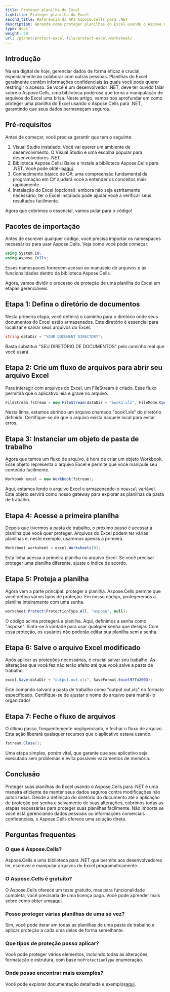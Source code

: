 ```yaml
---
title: Proteger planilha do Excel
linktitle: Proteger planilha do Excel
second_title: Referência da API Aspose.Cells para .NET
description: Aprenda como proteger planilhas do Excel usando o Aspose.Cells for .NET com nosso guia passo a passo. Garanta que seus dados permaneçam seguros e facilmente gerenciáveis.
type: docs
weight: 50
url: /pt/net/protect-excel-file/protect-excel-worksheet/
---
```

## Introdução

Na era digital de hoje, gerenciar dados de forma eficaz é crucial, especialmente ao colaborar com outras pessoas. Planilhas do Excel geralmente contêm informações confidenciais às quais você pode querer restringir o acesso. Se você é um desenvolvedor .NET, deve ter ouvido falar sobre o Aspose.Cells, uma biblioteca poderosa que torna a manipulação de arquivos do Excel uma brisa. Neste artigo, vamos nos aprofundar em como proteger uma planilha do Excel usando o Aspose.Cells para .NET, garantindo que seus dados permaneçam seguros.

## Pré-requisitos

Antes de começar, você precisa garantir que tem o seguinte:

1. Visual Studio instalado: Você vai querer um ambiente de desenvolvimento. O Visual Studio é uma escolha popular para desenvolvedores .NET.
2.  Biblioteca Aspose.Cells: Baixe e instale a biblioteca Aspose.Cells para .NET. Você pode obtê-la[aqui](https://releases.aspose.com/cells/net/).
3. Conhecimento básico de C#: uma compreensão fundamental da programação em C# ajudará você a entender os conceitos mais rapidamente.
4. Instalação do Excel (opcional): embora não seja estritamente necessário, ter o Excel instalado pode ajudar você a verificar seus resultados facilmente.

Agora que cobrimos o essencial, vamos pular para o código!

## Pacotes de importação

Antes de escrever qualquer código, você precisa importar os namespaces necessários para usar Aspose.Cells. Veja como você pode começar:

```csharp
using System.IO;
using Aspose.Cells;
```

Esses namespaces fornecem acesso ao manuseio de arquivos e às funcionalidades dentro da biblioteca Aspose.Cells.

Agora, vamos dividir o processo de proteção de uma planilha do Excel em etapas gerenciáveis.

## Etapa 1: Defina o diretório de documentos

Nesta primeira etapa, você definirá o caminho para o diretório onde seus documentos do Excel estão armazenados. Este diretório é essencial para localizar e salvar seus arquivos do Excel.

```csharp
string dataDir = "YOUR DOCUMENT DIRECTORY";
```

Basta substituir "SEU DIRETÓRIO DE DOCUMENTOS" pelo caminho real que você usará.

## Etapa 2: Crie um fluxo de arquivos para abrir seu arquivo Excel

Para interagir com arquivos do Excel, um FileStream é criado. Esse fluxo permitirá que o aplicativo leia e grave no arquivo. 

```csharp
FileStream fstream = new FileStream(dataDir + "book1.xls", FileMode.Open);
```

Nesta linha, estamos abrindo um arquivo chamado "book1.xls" do diretório definido. Certifique-se de que o arquivo exista naquele local para evitar erros.

## Etapa 3: Instanciar um objeto de pasta de trabalho

Agora que temos um fluxo de arquivo, é hora de criar um objeto Workbook. Esse objeto representa o arquivo Excel e permite que você manipule seu conteúdo facilmente.

```csharp
Workbook excel = new Workbook(fstream);
```

 Aqui, estamos lendo o arquivo Excel e armazenando-o no`excel` variável. Este objeto servirá como nosso gateway para explorar as planilhas da pasta de trabalho.

## Etapa 4: Acesse a primeira planilha

Depois que tivermos a pasta de trabalho, o próximo passo é acessar a planilha que você quer proteger. Arquivos do Excel podem ter várias planilhas e, neste exemplo, usaremos apenas a primeira.

```csharp
Worksheet worksheet = excel.Worksheets[0];
```

Esta linha acessa a primeira planilha no arquivo Excel. Se você precisar proteger uma planilha diferente, ajuste o índice de acordo.

## Etapa 5: Proteja a planilha

Agora vem a parte principal: proteger a planilha. Aspose.Cells permite que você defina vários tipos de proteção. Em nosso código, protegeremos a planilha inteiramente com uma senha.

```csharp
worksheet.Protect(ProtectionType.All, "aspose", null);
```

O código acima protegerá a planilha. Aqui, definimos a senha como "aspose". Sinta-se à vontade para usar qualquer senha que desejar. Com essa proteção, os usuários não poderão editar sua planilha sem a senha.

## Etapa 6: Salve o arquivo Excel modificado

Após aplicar as proteções necessárias, é crucial salvar seu trabalho. As alterações que você fez não terão efeito até que você salve a pasta de trabalho.

```csharp
excel.Save(dataDir + "output.out.xls", SaveFormat.Excel97To2003);
```

Este comando salvará a pasta de trabalho como "output.out.xls" no formato especificado. Certifique-se de ajustar o nome do arquivo para mantê-lo organizado!

## Etapa 7: Feche o fluxo de arquivos

O último passo, frequentemente negligenciado, é fechar o fluxo de arquivo. Esta ação liberará quaisquer recursos que o aplicativo estava usando.

```csharp
fstream.Close();
```

Uma etapa simples, porém vital, que garante que seu aplicativo seja executado sem problemas e evita possíveis vazamentos de memória.

## Conclusão

Proteger suas planilhas do Excel usando o Aspose.Cells para .NET é uma maneira eficiente de manter seus dados seguros contra modificações não autorizadas. Desde a definição do diretório do documento até a aplicação de proteção por senha e salvamento de suas alterações, cobrimos todas as etapas necessárias para proteger suas planilhas facilmente. Não importa se você está gerenciando dados pessoais ou informações comerciais confidenciais, o Aspose.Cells oferece uma solução direta.

## Perguntas frequentes

### O que é Aspose.Cells?
Aspose.Cells é uma biblioteca para .NET que permite aos desenvolvedores ler, escrever e manipular arquivos do Excel programaticamente.

### O Aspose.Cells é gratuito?
 O Aspose.Cells oferece um teste gratuito, mas para funcionalidade completa, você precisaria de uma licença paga. Você pode aprender mais sobre como obter uma[aqui](https://purchase.aspose.com/buy).

### Posso proteger várias planilhas de uma só vez?
Sim, você pode iterar em todas as planilhas de uma pasta de trabalho e aplicar proteção a cada uma delas de forma semelhante.

### Que tipos de proteção posso aplicar?
 Você pode proteger vários elementos, incluindo todas as alterações, formatação e estrutura, com base no`ProtectionType` enumeração.

### Onde posso encontrar mais exemplos?
 Você pode explorar documentação detalhada e exemplos[aqui](https://reference.aspose.com/cells/net/).